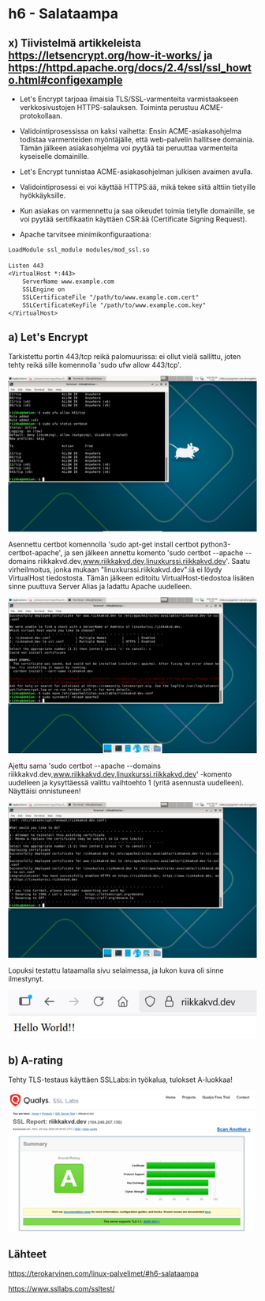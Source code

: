 # h6 - Salataampa

## x) Tiivistelmä artikkeleista https://letsencrypt.org/how-it-works/ ja https://httpd.apache.org/docs/2.4/ssl/ssl_howto.html#configexample

- Let's Encrypt tarjoaa ilmaisia TLS/SSL-varmenteita varmistaakseen verkkosivustojen HTTPS-salauksen. Toiminta perustuu ACME-protokollaan.

- Validointiprosessissa on kaksi vaihetta: Ensin ACME-asiakasohjelma todistaa varmenteiden myöntäjälle, että web-palvelin hallitsee domainia. Tämän jälkeen asiakasohjelma voi pyytää tai peruuttaa varmenteita kyseiselle domainille.

- Let's Encrypt tunnistaa ACME-asiakasohjelman julkisen avaimen avulla.

- Validointiprosessi ei voi käyttää HTTPS:ää, mikä tekee siitä alttiin tietyille hyökkäyksille.

- Kun asiakas on varmennettu ja saa oikeudet toimia tietylle domainille, se voi pyytää sertifikaatin käyttäen CSR:ää (Certificate Signing Request).

- Apache tarvitsee minimikonfiguraationa:
```
LoadModule ssl_module modules/mod_ssl.so

Listen 443
<VirtualHost *:443>
    ServerName www.example.com
    SSLEngine on
    SSLCertificateFile "/path/to/www.example.com.cert"
    SSLCertificateKeyFile "/path/to/www.example.com.key"
</VirtualHost>
```

## a) Let's Encrypt

Tarkistettu portin 443/tcp reikä palomuurissa: ei ollut vielä sallittu, joten tehty reikä sille komennolla 'sudo ufw allow 443/tcp'.

![Add file: Upload](kuvat/48-ufw.png)

Asennettu certbot komennolla 'sudo apt-get install certbot python3-certbot-apache', ja sen jälkeen annettu komento 'sudo certbot --apache --domains riikkakvd.dev,www.riikkakvd.dev,linuxkurssi.riikkakvd.dev'. Saatu virheilmoitus, jonka mukaan "linuxkurssi.riikkakvd.dev":iä ei löydy VirtualHost tiedostosta. Tämän jälkeen editoitu VirtualHost-tiedostoa lisäten sinne puuttuva Server Alias ja ladattu Apache uudelleen.

![Add file: Upload](kuvat/49-cert1.png)

Ajettu sama 'sudo certbot --apache --domains riikkakvd.dev,www.riikkakvd.dev,linuxkurssi.riikkakvd.dev' -komento uudelleen ja kysyttäessä valittu vaihtoehto 1 (yritä asennusta uudelleen). Näyttäisi onnistuneen!

![Add file: Upload](kuvat/50-cert2.png)

Lopuksi testattu lataamalla sivu selaimessa, ja lukon kuva oli sinne ilmestynyt.

![Add file: Upload](kuvat/51-lukko.jpg)

## b) A-rating

Tehty TLS-testaus käyttäen SSLLabs:in työkalua, tulokset A-luokkaa!

![Add file: Upload](kuvat/52-report.jpg)

## Lähteet

https://terokarvinen.com/linux-palvelimet/#h6-salataampa

https://www.ssllabs.com/ssltest/
